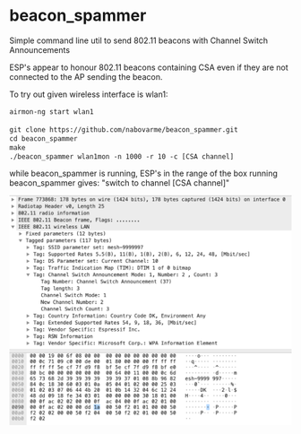 # beacon_spammer
Simple command line util to send 802.11 beacons with Channel Switch Announcements

ESP's appear to honour 802.11 beacons containing CSA even if they are not connected to the AP sending the beacon.

To try out given wireless interface is wlan1:
```  
airmon-ng start wlan1

git clone https://github.com/nabovarme/beacon_spammer.git
cd beacon_spammer
make
./beacon_spammer wlan1mon -n 1000 -r 10 -c [CSA channel]
```  

while beacon_spammer is running, ESP's in the range of the box running beacon_spammer gives: "switch to channel [CSA channel]"

<img width="742" alt="Wireshark screenshot" src="https://github.com/nabovarme/beacon_spammer/blob/master/wireshark.png">
